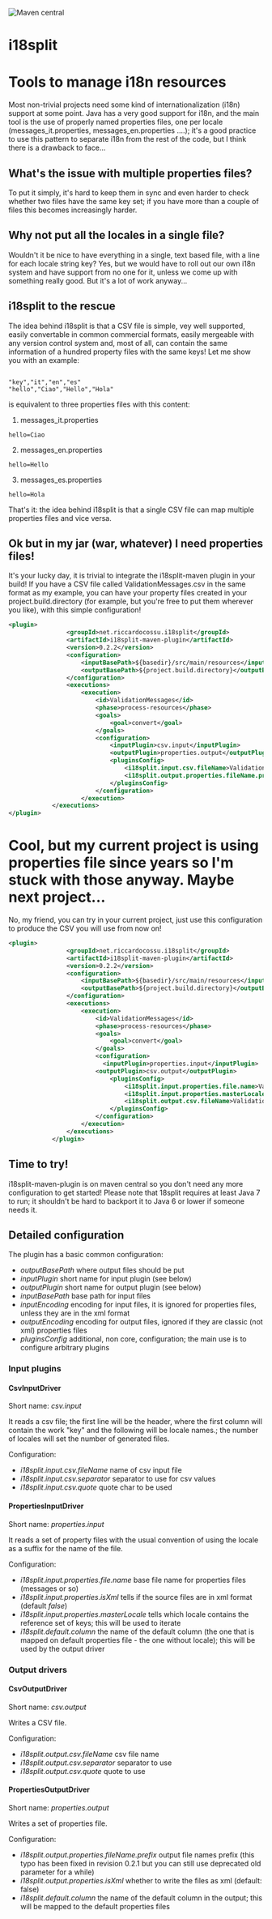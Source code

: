 ![](https://maven-badges.herokuapp.com/maven-central/net.riccardocossu.i18split/i18split-base/badge.svg "Maven central")

i18split
========

# Tools to manage i18n resources

Most non-trivial projects need some kind of internationalization (i18n) support at some point.
Java has a very good support for i18n, and the main tool is the use of properly named properties files, one per locale (messages_it.properties, messages_en.properties ....); it's a good practice to use this pattern to separate i18n from the rest of the code, but I think there is a drawback to face...

## What's the issue with multiple properties files?

To put it simply, it's hard to keep them in sync and even harder to check whether two files have the same key set; if you have more than a couple of files this becomes increasingly harder.

## Why not put all the locales in a single file?

Wouldn't it be nice to have everything in a single, text based file, with a line for each locale string key?
Yes, but we would have to roll out our own i18n system and have support from no one for it, unless we come up with something really good. But it's a lot of work anyway...

## i18split to the rescue

The idea behind i18split is that a CSV file is simple, vey well supported, easily convertable in common commercial formats, easily mergeable with any version control system and, most of all, can contain the same information of a hundred property files with the same keys!
Let me show you with an example:

<pre><code>
"key","it","en","es"
"hello","Ciao","Hello","Hola"
</code></pre>


is equivalent to three properties files with this content:

1. messages_it.properties 
<pre><code>hello=Ciao</code></pre>
2. messages_en.properties 
<pre><code>hello=Hello</code></pre>
3. messages_es.properties 
<pre><code>hello=Hola</code></pre>

That's it: the idea behind i18split is that a single CSV file can map multiple properties files and vice versa.

## Ok but in my jar (war, whatever) I need properties files!

It's your lucky day, it is trivial to integrate the i18split-maven plugin in your build!
If you have a CSV file called ValidationMessages.csv in the same format as my example, you can have your property files created in your project.build.directory (for example, but you're free to put them wherever you like), with this simple configuration!

```xml
<plugin>
				<groupId>net.riccardocossu.i18split</groupId>
				<artifactId>i18split-maven-plugin</artifactId>
				<version>0.2.2</version>
				<configuration>
					<inputBasePath>${basedir}/src/main/resources</inputBasePath>
					<outputBasePath>${project.build.directory}</outputBasePath>
				</configuration>
				<executions>
					<execution>
						<id>ValidationMessages</id>
						<phase>process-resources</phase>
						<goals>
							<goal>convert</goal>
						</goals>
						<configuration>
							<inputPlugin>csv.input</inputPlugin>
							<outputPlugin>properties.output</outputPlugin>
							<pluginsConfig>
								<i18split.input.csv.fileName>ValidationMessages.csv</i18split.input.csv.fileName>
								<i18split.output.properties.fileName.prefix>ValidationMessages</i18split.output.properties.fileName.prefix>
							</pluginsConfig>
						</configuration>
					</execution>
			</executions>
</plugin>
```

# Cool, but my current project is using properties file since years so I'm stuck with those anyway. Maybe next project...

No, my friend, you can try in your current project, just use this configuration to produce the CSV you will use from now on!

```xml
<plugin>
				<groupId>net.riccardocossu.i18split</groupId>
				<artifactId>i18split-maven-plugin</artifactId>
				<version>0.2.2</version>
				<configuration>
					<inputBasePath>${basedir}/src/main/resources</inputBasePath>
					<outputBasePath>${project.build.directory}</outputBasePath>
				</configuration>
				<executions>
					<execution>
						<id>ValidationMessages</id>
						<phase>process-resources</phase>
						<goals>
							<goal>convert</goal>
						</goals>
						<configuration>
						  <inputPlugin>properties.input</inputPlugin>
					    <outputPlugin>csv.output</outputPlugin>
							<pluginsConfig>
								<i18split.input.properties.file.name>ValidationMessages</i18split.input.properties.file.name>
								<i18split.input.properties.masterLocale>de</i18split.input.properties.masterLocale>
								<i18split.output.csv.fileName>ValidationMessages.csv</i18split.output.csv.fileName>
							</pluginsConfig>
						</configuration>
					</execution>
				</executions>
			</plugin>
```


## Time to try!

i18split-maven-plugin is on maven central so you don't need any more configuration to get started!
Please note that 18split requires at least Java 7 to run; it shouldn't be hard to backport it to Java 6 or lower if someone needs it.

## Detailed configuration

The plugin has a basic common configuration:

* *outputBasePath* where output files should be put
* *inputPlugin* short name for input plugin (see below)
* *outputPlugin* short name for output plugin (see below)
* *inputBasePath* base path for input files
* *inputEncoding* encoding for input files, it is ignored for properties files, unless they are in the xml format
* *outputEncoding* encoding for output files, ignored if they are classic (not xml) properties files
* *pluginsConfig* additional, non core, configuration; the main use is to configure arbitrary plugins

### Input plugins

#### CsvInputDriver

Short name: *csv.input*

It reads a csv file; the first line will be the header, where the first column will contain the work "key" and the following will be locale names.; the number of locales will set the number of generated files.

Configuration:
* *i18split.input.csv.fileName* name of csv input file
* *i18split.input.csv.separator* separator to use for csv values
* *i18split.input.csv.quote* quote char to be used

#### PropertiesInputDriver

Short name: *properties.input*

It reads a set of property files with the usual convention of using the locale as a suffix for the name of the file.

Configuration:
* *i18split.input.properties.file.name* base file name for properties files (messages or so)
* *i18split.input.properties.isXml* tells if the source files are in xml format (default *false*)
* *i18split.input.properties.masterLocale* tells which locale contains the reference set of keys; this will be used to iterate
* *i18split.default.column* the name of the default column (the one that is mapped on default properties file - the one without locale); this will be used by the output driver

### Output drivers

#### CsvOutputDriver

Short name: *csv.output*

Writes a CSV file.

Configuration:
* *i18split.output.csv.fileName* csv file name
* *i18split.output.csv.separator* separator to use
* *i18split.output.csv.quote* quote to use

#### PropertiesOutputDriver

Short name: *properties.output*

Writes a set of properties file.

Configuration:
* *i18split.output.properties.fileName.prefix* output file names prefix (this typo has been fixed in revision 0.2.1 but you can still use deprecated old parameter for a while)
* *i18split.output.properties.isXml* whether to write the files as xml (default: false)
* *i18split.default.column* the name of the default column in the output; this will be mapped to the default properties files
